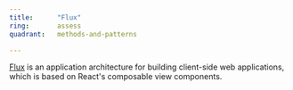 ```yaml
---
title:      "Flux"
ring:       assess
quadrant:   methods-and-patterns

---
```

[Flux](https://facebook.github.io/flux/) is an application architecture for building client-side web applications,
which is based on React's composable view components.

